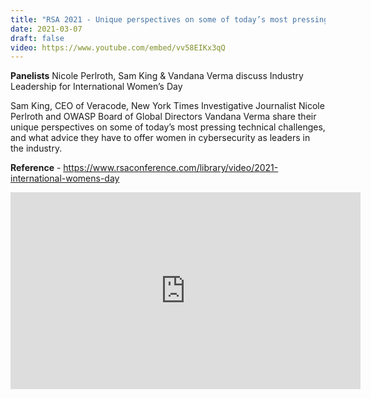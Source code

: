 ```yaml
---
title: "RSA 2021 - Unique perspectives on some of today’s most pressing technical challenges"
date: 2021-03-07
draft: false
video: https://www.youtube.com/embed/vv58EIKx3qQ
---
```

 
**Panelists**
Nicole Perlroth, Sam King & Vandana Verma discuss Industry Leadership for International Women’s Day

Sam King, CEO of Veracode, New York Times Investigative Journalist Nicole Perlroth and OWASP Board of Global Directors Vandana Verma share their unique perspectives on some of today’s most pressing technical challenges, and what advice they have to offer women in cybersecurity as leaders in the industry.   


**Reference** - https://www.rsaconference.com/library/video/2021-international-womens-day


<iframe width="560" height="315" src="https://www.youtube.com/embed/vv58EIKx3qQ?si=9EfUFgRuMXgP5Kag" title="YouTube video player" frameborder="0" allow="accelerometer; autoplay; clipboard-write; encrypted-media; gyroscope; picture-in-picture; web-share" referrerpolicy="strict-origin-when-cross-origin" allowfullscreen></iframe>



